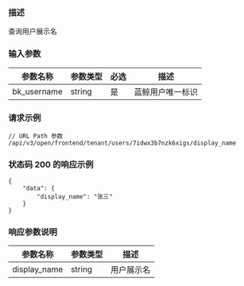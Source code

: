 ### 描述

查询用户展示名

### 输入参数

| 参数名称        | 参数类型   | 必选 | 描述       |
|-------------|--------|----|----------|
| bk_username | string | 是  | 蓝鲸用户唯一标识 |

### 请求示例

```
// URL Path 参数
/api/v3/open/frontend/tenant/users/7idwx3b7nzk6xigs/display_name
```

### 状态码 200 的响应示例

```json5
{
    "data": {
        "display_name": "张三"
    }
}
```


### 响应参数说明

| 参数名称         | 参数类型   | 描述    |
|--------------|--------|-------|
| display_name | string | 用户展示名 |
